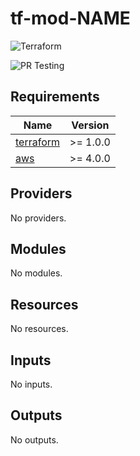 # tf-mod-NAME
![Terraform](https://img.shields.io/badge/terraform-%235835CC.svg?style=for-the-badge&logo=terraform&logoColor=white)

![PR Testing](https://github.com/liamshort/tf-mod-template/actions/workflows/pull_request.workflow.yml/badge.svg)

<!-- BEGINNING OF PRE-COMMIT-TERRAFORM DOCS HOOK -->
## Requirements

| Name | Version |
|------|---------|
| <a name="requirement_terraform"></a> [terraform](#requirement\_terraform) | >= 1.0.0 |
| <a name="requirement_aws"></a> [aws](#requirement\_aws) | >= 4.0.0 |

## Providers

No providers.

## Modules

No modules.

## Resources

No resources.

## Inputs

No inputs.

## Outputs

No outputs.
<!-- END OF PRE-COMMIT-TERRAFORM DOCS HOOK -->

<!-- BEGIN_TF_DOCS -->

<!-- END_TF_DOCS -->